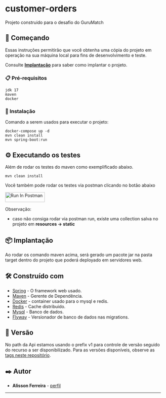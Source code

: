 # customer-orders

Projeto construido para o desafio do GuruMatch

## 🚀 Começando

Essas instruções permitirão que você obtenha uma cópia do projeto em operação na sua máquina local para fins de desenvolvimento e teste.

Consulte **[Implantação](#-implanta%C3%A7%C3%A3o)** para saber como implantar o projeto.

### 📋 Pré-requisitos

```
jdk 17
maven
docker
```

### 🔧 Instalação

Comando a serem usados para executar o projeto:

```
docker-compose up -d
mvn clean install
mvn spring-boot:run
```

## ⚙️ Executando os testes

Além de rodar os testes do maven como exemplificado abaixo.

```
mvn clean install
```
Você também pode rodar os testes via postman clicando no botão abaixo

[<img src="https://run.pstmn.io/button.svg" alt="Run In Postman" style="width: 128px; height: 32px;">](https://app.getpostman.com/run-collection/4262576-bfa644c6-679d-4e36-a2d0-ad8ba251e991?action=collection%2Ffork&source=rip_markdown&collection-url=entityId%3D4262576-bfa644c6-679d-4e36-a2d0-ad8ba251e991%26entityType%3Dcollection%26workspaceId%3D7f8b9790-cf5f-4faa-af64-4daddeb89665)

Observação:

- caso não consiga rodar via postman run, existe uma collection salva no projeto em **resources -> static**

## 📦 Implantação

Ao rodar os comando maven acima, será gerado um pacote jar na pasta target dentro do projeto que poderá deployado em servidores web.

## 🛠️ Construído com

* [Spring](https://start.spring.io/) - O framework web usado.
* [Maven](https://maven.apache.org/) - Gerente de Dependência.
* [Docker](https://www.docker.com/) -  container usado para o mysql e redis.
* [Redis](https://redis.io/) - Cache distribuido.
* [Mysql](https://www.mysql.com/) - Banco de dados.
* [Flyway](https://flywaydb.org/) - Versionador de banco de dados nas migrations.

## 📌 Versão

No path da Api estamos usando o prefix v1 para controle de versão seguido do recurso a ser disponibilizado. Para as versões disponíveis, observe as [tags neste repositório](https://github.com/ferreiralisson/desafio-votacao/tags).

## ✒️ Autor

* **Alisson Ferreira** - [perfil](https://github.com/ferreiralisson)

---

